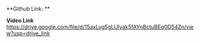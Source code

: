 **Github Link: **

**Video Link**
https://drive.google.com/file/d/15axLvg5gLUlyak5fAYnBctuBEq0D54Zn/view?usp=drive_link
